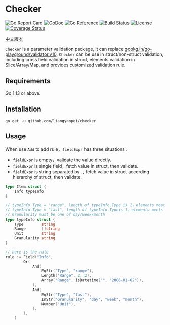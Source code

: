 # Checker
[![Go Report Card](https://goreportcard.com/badge/github.com/liangyaopei/checker)](https://goreportcard.com/report/github.com/liangyaopei/checker)
[![GoDoc](https://godoc.org/github.com/liangyaopei/checker?status.svg)](http://godoc.org/github.com/liangyaopei/checker)
[![Go Reference](https://pkg.go.dev/badge/github.com/liangyaopei/checker.svg)](https://pkg.go.dev/github.com/liangyaopei/checker)
[![Build Status](https://travis-ci.com/liangyaopei/checker.svg?branch=master)](https://travis-ci.com/liangyaopei/checker)
![License](https://img.shields.io/dub/l/vibe-d.svg)
[![Coverage Status](https://coveralls.io/repos/github/liangyaopei/checker/badge.svg?branch=master)](https://coveralls.io/github/liangyaopei/checker?branch=master)

[中文版本](README_zh.md)

`Checker` is a parameter validation package, it can replace [gopkg.in/go-playground/validator.v10](https://godoc.org/gopkg.in/go-playground/validator.v10). `Checker` can be use in struct/non-struct validation, including cross field validation in struct, elements validation in Slice/Array/Map, and provides customized validation rule.

## Requirements

Go 1.13 or above.

## Installation

```
go get -u github.com/liangyaopei/checker
```



## Usage

When use `Add` to add rule，`fieldExpr` has three situations：
- `fieldExpr` is empty，validate the value directly.
- `fieldExpr` is single field，fetch value in struct, then validate.
- `fieldExpr` is string separated by `.`, fetch value in struct according hierarchy of struct, then validate.


```go
type Item struct {
	Info typeInfo
}

// typeInfo.Type = "range", length of typeInfo.Type is 2，elements meets format of "2006-01-02"
// typeInfo.Type = "last", length of typeInfo.Typeis 1，elements meets of format positive integer，
// Granularity must be one of day/week/month
type typeInfo struct {
	Type        string
	Range       []string
	Unit        string
	Granularity string
}

// here is the rule
rule := Field("Info",
		Or(
			And(
				EqStr("Type", "range"),
				Length("Range", 2, 2),
				Array("Range", isDatetime("", "2006-01-02")),
			),
			And(
				EqStr("Type", "last"),
				InStr("Granularity", "day", "week", "month"),
				Number("Unit"),
			),
		),
	)
```